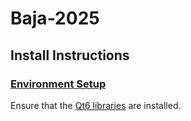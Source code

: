 # Baja-2025

## Install Instructions

### [Environment Setup](./SETUP.md)

Ensure that the [Qt6 libraries](./SETUP.md#qt-libraries) are installed.

